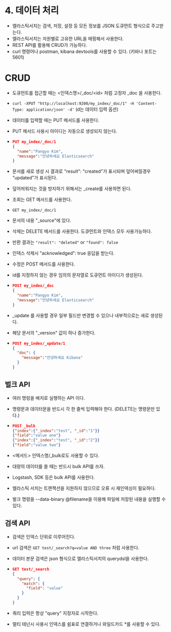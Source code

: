 # 4. 데이터 처리



- 엘라스틱서치는 검색, 저장, 설정 등 모든 정보를 JSON 도큐먼트 형식으로 주고받는다.
- 엘라스틱서치는 자원별로 고유한 URL을 매핑해서 사용한다.
- REST API를 활용해 CRUD가 가능하다.
- curl 명령어나 postman, kibana devtools를 사용할 수 있다. (키바나 포트는 5601)



# CRUD



- 도큐먼트를 접근할 때는 <인덱스명>/_doc/\<id> 처럼 고정자 _doc 을 사용한다.

- `curl -XPUT "http://localhost:9200/my_index/_doc/1" -H 'Content-Type: application/json' -d'` (d는 데이터 입력 옵션)

- 데이터를 입력할 때는 PUT 메서드를 사용한다.

- PUT 메서드 사용시 아이디는 자동으로 생성되지 않는다.

- ```json
  PUT my_index/_doc/1
  {
    "name":"Pangyo Kim",
    "message":"안녕하세요 Elasticsearch"
  }
  ```

- 문서를 새로 생성 시 결과로 "result": "created"가 표시되며 덮어써질경우 "updated"가 표시된다.

- 덮어씌워지는 것을 방지하기 위해서는 _create를 사용하면 된다.



- 조회는 GET 메서드를 사용한다.
- `GET my_index/_doc/1`
- 문서의 내용 "_source"에 있다.



- 삭제는 DELETE 메서드를 사용한다. 도큐먼트와 인덱스 모두 사용가능하다.
- 반환 결과는 `"result": "deleted"`  or `"found": false`
- 인덱스 삭제시 "acknowledged": true 응답을 받는다.



- 수정은 POST 메서드를 사용한다.

- id를 지정하지 않는 경우 임의의 문자열로 도큐먼트 아이디가 생성된다.

- ```json
  POST my_index/_doc
  {
    "name":"Pangyo Kim",
    "message":"안녕하세요 Elasticsearch"
  }
  ```

- _update 를 사용할 경우 일부 필드만 변경할 수 있으나 내부적으로는 새로 생성된다.

- 해당 문서의 "_version" 값이 하나 증가한다.

- ```json
  POST my_index/_update/1
  {
    "doc": {
      "message":"안녕하세요 Kibana"
    }
  }
  ```





## 벌크 API



- 여러 명렁을 배치로 실행하는 API 이다.

- 명령문과 데이터문을 반드시 각 한 줄씩 입력해야 한다. (DELETE는 명령문만 있다.)

- ```json
  POST _bulk
  {"index":{"_index":"test", "_id":"1"}}
  {"field":"value one"}
  {"index":{"_index":"test", "_id":"2"}}
  {"field":"value two"}
  ```

- <메서드> 인덱스명/_bulk로도 사용할 수 있다.

- 대량의 데이터를 쓸 때는 반드시 bulk API를 쓰자.

- Logstash, SDK 등은 bulk API를 사용한다.

- 엘라스틱 서치는 트랜잭션을 지원하지 않으므로 오류 시 재인덱싱이 필요하다.

- 벌크 명령을 --data-binary @filename을 이용해 파일에 저장된 내용을 실행할 수 있다.





## 검색 API



- 검색은 인덱스 단위로 이루어진다.

- url 검색은 `GET test/_search?q=value AND three` 처럼 사용한다.

- 데이터 본문 검색은 json 형식으로 엘라스틱서치의 querydsl을 사용한다.

- ```json
  GET test/_search
  {
    "query": {
      "match": {
        "field": "value"
      }
    }
  }
  ```

- 쿼리 입력은 항상 "query" 지정자로 시작한다.

- 멀티 테넌시 사용시 인덱스를 쉼표로 연결하거나 와일드카드 *를 사용할 수 있다.